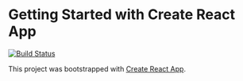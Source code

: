 # Getting Started with Create React App

[![Build Status](https://travis-ci.com/Eebru-gzy/docker-react.svg?branch=master)](https://travis-ci.com/Eebru-gzy/docker-react)

This project was bootstrapped with [Create React App](https://github.com/facebook/create-react-app).
